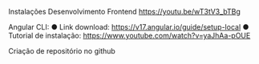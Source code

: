 Instalações Desenvolvimento Frontend <https://youtu.be/wT3tV3_bTBg>

Angular CLI:
    ● Link download: https://v17.angular.io/guide/setup-local
    ● Tutorial de instalação: https://www.youtube.com/watch?v=yaJhAa-pOUE

Criação de repositório no github